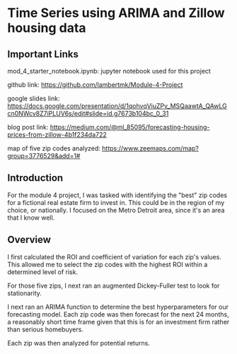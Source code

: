 
# Time Series using ARIMA and Zillow housing data

## Important Links

mod_4_starter_notebook.ipynb: jupyter notebook used for this project

github link: https://github.com/lambertmk/Module-4-Project

google slides link: https://docs.google.com/presentation/d/1qohvqViuZPv_MSQaawtA_QAwLGcn0NWcv8Z7iPLUV6s/edit#slide=id.g7673b104bc_0_31

blog post link: https://medium.com/@ml_85095/forecasting-housing-prices-from-zillow-4b1f234da722

map of five zip codes analyzed: https://www.zeemaps.com/map?group=3776529&add=1#


## Introduction
For the module 4 project, I was tasked with identifying the "best" zip codes for a fictional real estate firm to invest in. This could be in the region of my choice, or nationally. I focused on the Metro Detroit area, since it's an area that I know well.

## Overview
I first calculated the ROI and coefficient of variation for each zip's values. This allowed me to select the zip codes with the highest ROI within a determined level of risk.

For those five zips, I next ran an augmented Dickey-Fuller test to look for stationarity.

I next ran an ARIMA function to determine the best hyperparameters for our forecasting model. Each zip code was then forecast for the next 24 months, a reasonably short time frame given that this is for an investment firm rather than serious homebuyers. 

Each zip was then analyzed for potential returns.
